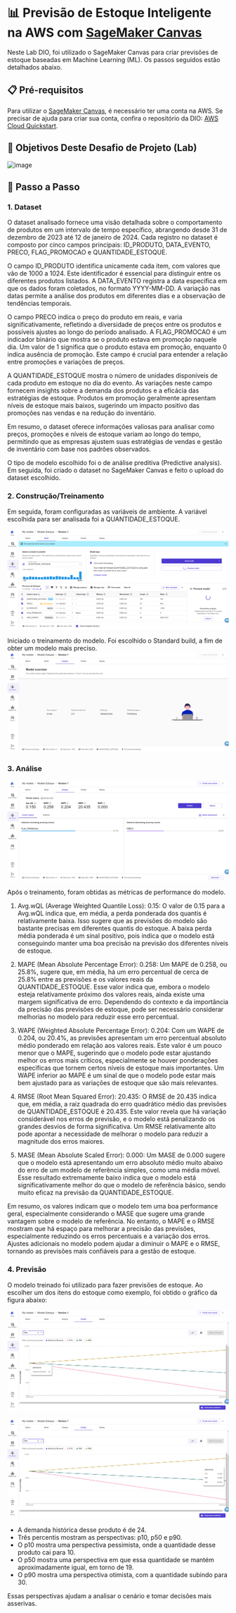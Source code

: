 # 📊 Previsão de Estoque Inteligente na AWS com [SageMaker Canvas](https://aws.amazon.com/pt/sagemaker/canvas/)

Neste Lab DIO, foi utilizado o SageMaker Canvas para criar previsões de estoque baseadas em Machine Learning (ML). Os passos seguidos estão detalhados abaixo.

## 📋 Pré-requisitos

Para utilizar o [SageMaker Canvas](https://aws.amazon.com/pt/sagemaker/canvas/), é necessário ter uma conta na AWS. Se precisar de ajuda para criar sua conta, confira o repositório da DIO: [AWS Cloud Quickstart](https://github.com/digitalinnovationone/aws-cloud-quickstart).


## 🎯 Objetivos Deste Desafio de Projeto (Lab)

![image](https://github.com/digitalinnovationone/lab-aws-sagemaker-canvas-estoque/assets/730492/72f5c21f-5562-491e-aa42-2885a3184650)


## 🚀 Passo a Passo

### 1. Dataset
 
O dataset analisado fornece uma visão detalhada sobre o comportamento de produtos em um intervalo de tempo específico, abrangendo desde 31 de dezembro de 2023 até 12 de janeiro de 2024. Cada registro no dataset é composto por cinco campos principais: ID_PRODUTO, DATA_EVENTO, PRECO, FLAG_PROMOCAO e QUANTIDADE_ESTOQUE.

O campo ID_PRODUTO identifica unicamente cada item, com valores que vão de 1000 a 1024. Este identificador é essencial para distinguir entre os diferentes produtos listados. A DATA_EVENTO registra a data específica em que os dados foram coletados, no formato YYYY-MM-DD. A variação nas datas permite a análise dos produtos em diferentes dias e a observação de tendências temporais.

O campo PRECO indica o preço do produto em reais, e varia significativamente, refletindo a diversidade de preços entre os produtos e possíveis ajustes ao longo do período analisado. A FLAG_PROMOCAO é um indicador binário que mostra se o produto estava em promoção naquele dia. Um valor de 1 significa que o produto estava em promoção, enquanto 0 indica ausência de promoção. Este campo é crucial para entender a relação entre promoções e variações de preços.

A QUANTIDADE_ESTOQUE mostra o número de unidades disponíveis de cada produto em estoque no dia do evento. As variações neste campo fornecem insights sobre a demanda dos produtos e a eficácia das estratégias de estoque. Produtos em promoção geralmente apresentam níveis de estoque mais baixos, sugerindo um impacto positivo das promoções nas vendas e na redução do inventário.

Em resumo, o dataset oferece informações valiosas para analisar como preços, promoções e níveis de estoque variam ao longo do tempo, permitindo que as empresas ajustem suas estratégias de vendas e gestão de inventário com base nos padrões observados.

O tipo de modelo escolhido foi o de análise preditiva (Predictive analysis). Em seguida, foi criado o dataset no SageMaker Canvas e feito o upload do dataset escolhido. 

    

### 2. Construção/Treinamento

 Em seguida, foram configuradas as variáveis de ambiente. A variável escolhida para ser analisada foi a QUANTIDADE_ESTOQUE.

 ![](./assets/build.png)

Iniciado o treinamento do modelo. Foi escolhido o Standard build, a fim de obter um modelo mais preciso.
![](./assets/pre-training.png)

### 3. Análise

![](./assets/analyze.png)

Após o treinamento, foram obtidas as métricas de performance do modelo. 


1. Avg.wQL (Average Weighted Quantile Loss): 0.15: O valor de 0.15 para a Avg.wQL indica que, em média, a perda ponderada dos quantis é relativamente baixa. Isso sugere que as previsões do modelo são bastante precisas em diferentes quantis do estoque. A baixa perda média ponderada é um sinal positivo, pois indica que o modelo está conseguindo manter uma boa precisão na previsão dos diferentes níveis de estoque.

2. MAPE (Mean Absolute Percentage Error): 0.258: Um MAPE de 0.258, ou 25.8%, sugere que, em média, há um erro percentual de cerca de 25.8% entre as previsões e os valores reais da QUANTIDADE_ESTOQUE. Esse valor indica que, embora o modelo esteja relativamente próximo dos valores reais, ainda existe uma margem significativa de erro. Dependendo do contexto e da importância da precisão das previsões de estoque, pode ser necessário considerar melhorias no modelo para reduzir esse erro percentual.

3. WAPE (Weighted Absolute Percentage Error): 0.204: Com um WAPE de 0.204, ou 20.4%, as previsões apresentam um erro percentual absoluto médio ponderado em relação aos valores reais. Este valor é um pouco menor que o MAPE, sugerindo que o modelo pode estar ajustando melhor os erros mais críticos, especialmente se houver ponderações específicas que tornem certos níveis de estoque mais importantes. Um WAPE inferior ao MAPE é um sinal de que o modelo pode estar mais bem ajustado para as variações de estoque que são mais relevantes.

4. RMSE (Root Mean Squared Error): 20.435: O RMSE de 20.435 indica que, em média, a raiz quadrada do erro quadrático médio das previsões de QUANTIDADE_ESTOQUE é 20.435. Este valor revela que há variação considerável nos erros de previsão, e o modelo está penalizando os grandes desvios de forma significativa. Um RMSE relativamente alto pode apontar a necessidade de melhorar o modelo para reduzir a magnitude dos erros maiores.

5. MASE (Mean Absolute Scaled Error): 0.000: Um MASE de 0.000 sugere que o modelo está apresentando um erro absoluto médio muito abaixo do erro de um modelo de referência simples, como uma média móvel. Esse resultado extremamente baixo indica que o modelo está significativamente melhor do que o modelo de referência básico, sendo muito eficaz na previsão da QUANTIDADE_ESTOQUE.

Em resumo, os valores indicam que o modelo tem uma boa performance geral, especialmente considerando o MASE que sugere uma grande vantagem sobre o modelo de referência. No entanto, o MAPE e o RMSE mostram que há espaço para melhorar a precisão das previsões, especialmente reduzindo os erros percentuais e a variação dos erros. Ajustes adicionais no modelo podem ajudar a diminuir o MAPE e o RMSE, tornando as previsões mais confiáveis para a gestão de estoque.


### 4. Previsão

O modelo treinado foi utilizado para fazer previsões de estoque. Ao escolher um dos itens do estoque como exemplo, foi obtido o gráfico da figura abaixo:

![](./assets/projecao.png)

![](./assets/projecao-2.png)

- A demanda histórica desse produto é de 24. 
- Três percentis mostram as perspectivas: p10, p50 e p90.
- O p10 mostra uma perspectiva pessimista, onde a quantidade desse produto cai para 10.
- O p50 mostra uma perspectiva em que essa quantidade se mantém aproximadamente igual, em torno de 19.
- O p90 mostra uma perspectiva otimista, com a quantidade subindo para 30.

Essas perspectivas ajudam a analisar o cenário e tomar decisões mais asserivas.




